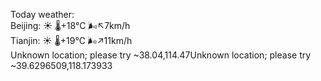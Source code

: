 Today weather:  
Beijing: ☀️   🌡️+18°C 🌬️↖7km/h  
Tianjin: ☀️   🌡️+19°C 🌬️↗11km/h  
Unknown location; please try ~38.04,114.47Unknown location; please try ~39.6296509,118.173933  

